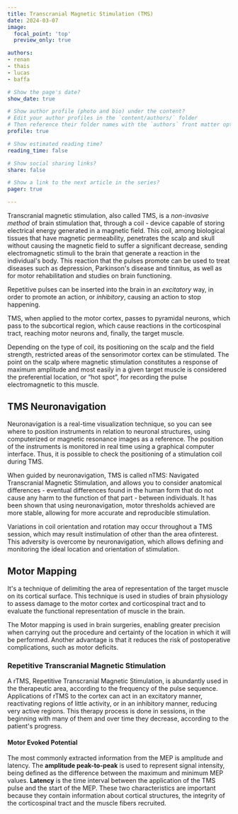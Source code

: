 ```yaml
---
title: Transcranial Magnetic Stimulation (TMS)
date: 2024-03-07
image:
  focal_point: 'top'
  preview_only: true

authors:
- renan
- thais
- lucas
- baffa

# Show the page's date?
show_date: true

# Show author profile (photo and bio) under the content?
# Edit your author profiles in the `content/authors/` folder
# Then reference their folder names with the `authors` front matter option above
profile: true

# Show estimated reading time?
reading_time: false

# Show social sharing links?
share: false

# Show a link to the next article in the series?
pager: true

---
```





Transcranial magnetic stimulation, also called TMS, is a _non-invasive method_ of brain stimulation that, through a coil - device capable of storing electrical energy generated in a magnetic field. This coil, among biological tissues that have magnetic permeability, penetrates the scalp and skull without causing the magnetic field to suffer a significant decrease, sending electromagnetic stimuli to the brain that generate a reaction in the individual's body. This reaction that the pulses promote can be used to treat diseases such as depression, Parkinson's disease and tinnitus, as well as for motor rehabilitation and studies on brain functioning.

Repetitive pulses can be inserted into the brain in an _excitatory_ way, in order to promote an action, or _inhibitory_, causing an action to stop happening.

TMS, when applied to the motor cortex, passes to pyramidal neurons, which pass to the subcortical region, which cause reactions in the corticospinal tract, reaching motor neurons and, finally, the target muscle.

Depending on the type of coil, its positioning on the scalp and the field strength, restricted areas of the sensorimotor cortex can be stimulated. The point on the scalp where magnetic stimulation constitutes a response of maximum amplitude and most easily in a given target muscle is considered the preferential location, or “hot spot”, for recording the pulse electromagnetic to this muscle.

## **TMS Neuronavigation**


Neuronavigation is a real-time visualization technique, so you can see where to position instruments in relation to neuronal structures, using computerized or magnetic resonance images as a reference. The position of the instruments is monitored in real time using a graphical computer interface. Thus, it is possible to check the positioning of a stimulation coil during TMS.

When guided by neuronavigation, TMS is called nTMS: Navigated Transcranial Magnetic Stimulation, and allows you to consider anatomical differences - eventual differences found in the human form that do not cause any harm to the function of that part - between individuals. It has been shown that using neuronavigation, motor thresholds achieved are more stable, allowing for more accurate and reproducible stimulation.

Variations in coil orientation and rotation may occur throughout a TMS session, which may result instimulation of other than the area of ​​interest. This adversity is overcome by neuronavigation, which allows defining and monitoring the ideal location and orientation of stimulation.

## **Motor Mapping**


It's a technique of delimiting the area of ​​representation of the target muscle on its cortical surface. This technique is used in studies of brain physiology to assess damage to the motor cortex and corticospinal tract and to evaluate the functional representation of muscle in the brain.

The Motor mapping is used in brain surgeries, enabling greater precision when carrying out the procedure and certainty of the location in which it will be performed. Another advantage is that it reduces the risk of postoperative complications, such as motor deficits.

### **Repetitive Transcranial Magnetic Stimulation**


A rTMS, Repetitive Transcranial Magnetic Stimulation, is abundantly used in the therapeutic area, according to the frequency of the pulse sequence. Applications of rTMS to the cortex can act in an excitatory manner, reactivating regions of little activity, or in an inhibitory manner, reducing very active regions. This therapy process is done in sessions, in the beginning with many of them and over time they decrease, according to the patient's progress.

#### **Motor Evoked Potential**


The most commonly extracted information from the MEP is amplitude and latency. The **amplitude peak-to-peak** is used to represent signal intensity, being defined as the difference between the maximum and minimum MEP values. **Latency** is the time interval between the application of the TMS pulse and the start of the MEP. These two characteristics are important because they contain information about cortical structures, the integrity of the corticospinal tract and the muscle fibers recruited.










